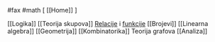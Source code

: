 #fax #math [ [[Home]] ]
$\:$

[[Logika]]
[[Teorija skupova]]
[Relacije](Relacija) i [funkcije](Funkcija)
[[Brojevi]]
[[Linearna algebra]]
[[Geometrija]]
[[Kombinatorika]]
Teorija grafova
[[Analiza]]
